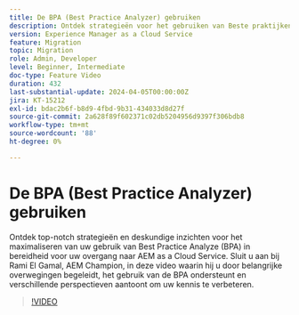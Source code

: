 ```yaml
---
title: De BPA (Best Practice Analyzer) gebruiken
description: Ontdek strategieën voor het gebruiken van Beste praktijken Analyseren (BPA) in bereidheid voor uw overgang aan AEM as a Cloud Service.
version: Experience Manager as a Cloud Service
feature: Migration
topic: Migration
role: Admin, Developer
level: Beginner, Intermediate
doc-type: Feature Video
duration: 432
last-substantial-update: 2024-04-05T00:00:00Z
jira: KT-15212
exl-id: bdac2b6f-b8d9-4fbd-9b31-434033d8d27f
source-git-commit: 2a628f89f602371c02db5204956d9397f306bdb8
workflow-type: tm+mt
source-wordcount: '88'
ht-degree: 0%

---
```


# De BPA (Best Practice Analyzer) gebruiken

Ontdek top-notch strategieën en deskundige inzichten voor het maximaliseren van uw gebruik van Best Practice Analyze (BPA) in bereidheid voor uw overgang naar AEM as a Cloud Service. Sluit u aan bij Rami El Gamal, AEM Champion, in deze video waarin hij u door belangrijke overwegingen begeleidt, het gebruik van de BPA ondersteunt en verschillende perspectieven aantoont om uw kennis te verbeteren.

>[!VIDEO](https://video.tv.adobe.com/v/3428022/?learn=on)
